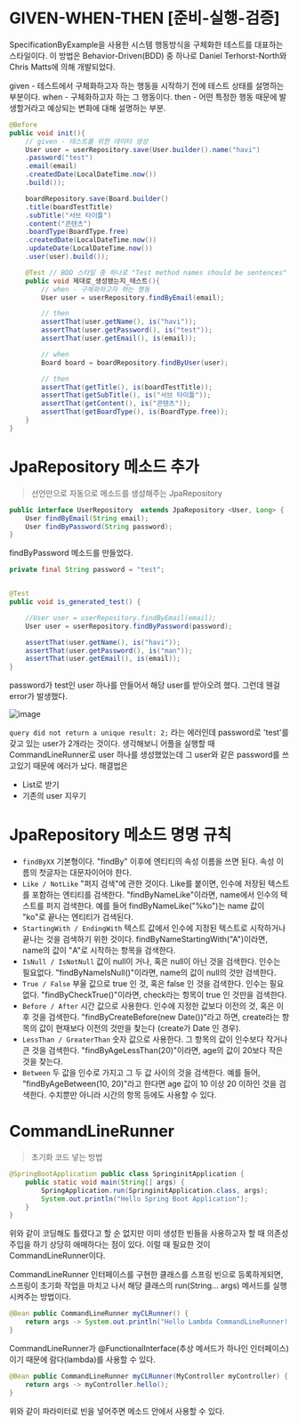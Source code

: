 # GIVEN-WHEN-THEN [준비-실행-검증]
SpecificationByExample을 사용한 시스템 행동방식을 구체화한 테스트를 대표하는 스타일이다. 이 방법은 Behavior-Driven(BDD) 중 하나로 Daniel Terhorst-North와 Chris Matts에 의해 개발되었다.

given - 테스트에서 구체화하고자 하는 행동을 시작하기 전에 테스트 상태를 설명하는 부분이다.
when - 구체화하고자 하는 그 행동이다.
then - 어떤 특정한 행동 때문에 발생할거라고 예상되는 변화에 대해 설명하는 부분.

```java
@Before
public void init(){
    // given - 테스트를 위한 데이터 생성
    User user = userRepository.save(User.builder().name("havi")
    .password("test")
    .email(email)
    .createdDate(LocalDateTime.now())
    .build());

    boardRepository.save(Board.builder()
    .title(boardTestTitle)
    .subTitle("서브 타이틀")
    .content("콘텐츠")
    .boardType(BoardType.free)
    .createdDate(LocalDateTime.now())
    .updateDate(LocalDateTime.now())
    .user(user).build());

    @Test // BDD 스타일 중 하나로 "Test method names should be sentences" 를 지키기 위해 method 이름을 문장으로 작성.
    public void 제대로_생성됐는지_테스트(){
        // when - 구체화하고자 하는 행동
        User user = userRepository.findByEmail(email);

        // then
        assertThat(user.getName(), is("havi"));
        assertThat(user.getPassword(), is("test"));
        assertThat(user.getEmail(), is(email));

        // when
        Board board = boardRepository.findByUser(user);

        // then
        assertThat(getTitle(), is(boardTestTitle));
        assertThat(getSubTitle(), is("서브 타이틀"));
        assertThat(getContent(), is("콘텐츠"));
        assertThat(getBoardType(), is(BoardType.free));
    }
}
```

# JpaRepository 메소드 추가

>선언만으로 자동으로 메소드를 생성해주는 JpaRepository

```java
public interface UserRepository  extends JpaRepository <User, Long> {
    User findByEmail(String email);
    User findByPassword(String password);
}
```

findByPassword 메소드를 만들었다. 

```java
private final String password = "test";


@Test
public void is_generated_test() {

    //User user = userRepository.findByEmail(email);
    User user = userRepository.findByPassword(password);

    assertThat(user.getName(), is("havi"));
    assertThat(user.getPassword(), is("man"));
    assertThat(user.getEmail(), is(email));
}
```

password가 test인 user 하나를 만들어서 해당 user를 받아오려 했다. 그런데 웬걸 error가 발생했다.

![image](https://user-images.githubusercontent.com/46257667/107156668-106c3c00-69c3-11eb-9ecb-05eb5d3b6055.png)

`query did not return a unique result: 2;` 라는 에러인데 password로 'test'를 갖고 있는 user가 2개라는 것이다. 생각해보니 어플을 실행할 때 CommandLineRunner로 user 하나를 생성했었는데 그 user와 같은 password를 쓰고있기 때문에 에러가 났다. 해결법은
* List로 받기
* 기존의 user 지우기

# JpaRepository 메소드 명명 규칙

* `findByXX`
기본형이다. "findBy" 이후에 엔티티의 속성 이름을 쓰면 된다. 속성 이름의 첫글자는 대문자이어야 한다.
* `Like / NotLike`
"퍼지 검색"에 관한 것이다. Like를 붙이면, 인수에 저장된 텍스트를 포함하는 엔티티를 검색한다. "findByNameLike"이라면, name에서 인수의 텍스트를 퍼지 검색한다. 예를 들어 findByNameLike("%ko")는 name 값이 "ko"로 끝나는 엔티티가 검색된다.
* `StartingWith / EndingWith`
텍스트 값에서 인수에 지정된 텍스트로 시작하거나 끝나는 것을 검색하기 위한 것이다. findByNameStartingWith("A")이라면, name의 값이 "A"로 시작하는 항목을 검색한다.
* `IsNull / IsNotNull`
값이 null이 거나, 혹은 null이 아닌 것을 검색한다. 인수는 필요없다. "findByNameIsNull()"이라면, name의 값이 null의 것만 검색한다.
* `True / False`
부울 값으로 true 인 것, 혹은 false 인 것을 검색한다. 인수는 필요없다. "findByCheckTrue()"이라면, check라는 항목이 true 인 것만을 검색한다.
* `Before / After`
시간 값으로 사용한다. 인수에 지정한 값보다 이전의 것, 혹은 이후 것을 검색한다. "findByCreateBefore(new Date())"라고 하면, create라는 항목의 값이 현재보다 이전의 것만을 찾는다 (create가 Date 인 경우).
* `LessThan / GreaterThan`
숫자 값으로 사용한다. 그 항목의 값이 인수보다 작거나 큰 것을 검색한다. "findByAgeLessThan(20)"이라면, age의 값이 20보다 작은 것을 찾는다.
* `Between`
두 값을 인수로 가지고 그 두 값 사이의 것을 검색한다. 예를 들어, "findByAgeBetween(10, 20)"라고 한다면 age 값이 10 이상 20 이하인 것을 검색한다. 수치뿐만 아니라 시간의 항목 등에도 사용할 수 있다.

# CommandLineRunner
>초기화 코드 넣는 방법

```java
@SpringBootApplication public class SpringinitApplication { 
    public static void main(String[] args) { 
        SpringApplication.run(SpringinitApplication.class, args); 
        System.out.println("Hello Spring Boot Application"); 
    } 
}
```

위와 같이 코딩해도 틀렸다고 할 순 없지만 이미 생성한 빈들을 사용하고자 할 때 의존성 주입을 하기 상당히 애매하다는 점이 있다. 이럴 때 필요한 것이 CommandLineRunner이다.

CommandLineRunner 인터페이스를 구현한 클래스를 스프링 빈으로 등록하게되면, 스프링이 초기화 작업을 마치고 나서 해당 클래스의 run(String... args) 메서드를 실행시켜주는 방법이다.

```java
@Bean public CommandLineRunner myCLRunner() { 
    return args -> System.out.println("Hello Lambda CommandLineRunner!!");
}
```

CommandLineRunner가 @FunctionalInterface(추상 메서드가 하나인 인터페이스)이기 때문에 람다(lambda)를 사용할 수 있다.

```java
@Bean public CommandLineRunner myCLRunner(MyController myController) { 
    return args -> myController.hello(); 
}
```
위와 같이 파라미터로 빈을 넣어주면 메소드 안에서 사용할 수 있다.